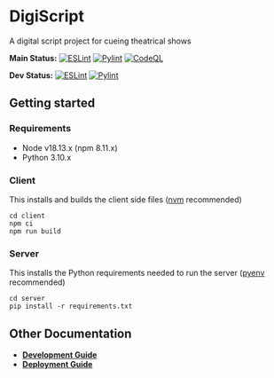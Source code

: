 # DigiScript

A digital script project for cueing theatrical shows

**Main Status:**
[![ESLint](https://github.com/dreamteamprod/DigiScript/actions/workflows/nodelint.yml/badge.svg?branch=main)](https://github.com/dreamteamprod/DigiScript/actions/workflows/nodelint.yml)
[![Pylint](https://github.com/dreamteamprod/DigiScript/actions/workflows/pylint.yml/badge.svg?branch=main)](https://github.com/dreamteamprod/DigiScript/actions/workflows/pylint.yml)
[![CodeQL](https://github.com/dreamteamprod/DigiScript/actions/workflows/codeql-analysis.yml/badge.svg?branch=main)](https://github.com/dreamteamprod/DigiScript/actions/workflows/codeql-analysis.yml)

**Dev Status:**
[![ESLint](https://github.com/dreamteamprod/DigiScript/actions/workflows/nodelint.yml/badge.svg?branch=dev)](https://github.com/dreamteamprod/DigiScript/actions/workflows/nodelint.yml)
[![Pylint](https://github.com/dreamteamprod/DigiScript/actions/workflows/pylint.yml/badge.svg?branch=dev)](https://github.com/dreamteamprod/DigiScript/actions/workflows/pylint.yml)

## Getting started

### Requirements

* Node v18.13.x (npm 8.11.x)
* Python 3.10.x

### Client

This installs and builds the client side files ([nvm](https://github.com/nvm-sh/nvm) recommended)

```shell
cd client
npm ci
npm run build
```

### Server

This installs the Python requirements needed to run the server ([pyenv](https://github.com/pyenv/pyenv) recommended)

```shell
cd server
pip install -r requirements.txt
```

## Other Documentation

* **[Development Guide](./documentation/development.md)**
* **[Deployment Guide](./documentation/deployment.md)**